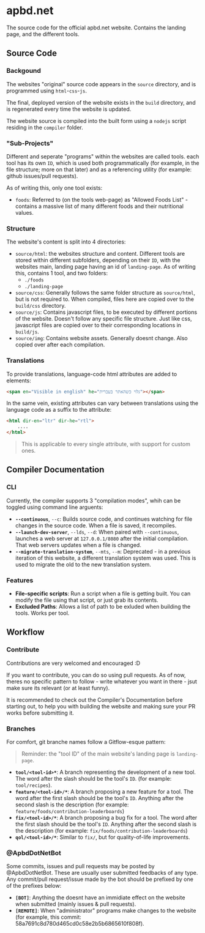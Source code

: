 # apbd.net

The source code for the official apbd.net website. Contains the landing page, and the different tools.

## Source Code

### Backgound

The websites "original" source code appears in the `source` directory, and is programmed using `html`-`css`-`js`.

The final, deployed version of the website exists in the `build` directory, and is regenerated every time the website is updated.

The website source is compiled into the built form using a `nodejs` script residing in the `compiler` folder.

### "Sub-Projects"

Different and seperate "programs" within the websites are called tools. each tool has its own `ID`, which is used both programmatically (for example, in the file structure; more on that later) and as a referencing utility (for example: github issues/pull requests).

As of writing this, only one tool exists:

- `foods`: Referred to (on the tools web-page) as "Allowed Foods List" - contains a massive list of many different foods and their nutritional values.

### Structure

The website's content is split into 4 directories:

- `source/html`: the websites structure and content. Different tools are stored within different subfolders, depending on their `ID`, with the websites main, landing page having an id of `landing-page`. As of writing this, contains 1 tool, and two folders:
  - `./foods`
  - `./landing-page`
- `source/css`: Generally follows the same folder structure as `source/html`, but is not required to. When compiled, files here are copied over to the `build/css` directory.
- `source/js`: Contains javascript files, to be executed by different portions of the website. Doesn't follow any specific file structure. Just like css, javascript files are copied over to their corresponding locations in `build/js`.
- `source/img`: Contains website assets. Generally doesnt change. Also copied over after each compilation.

### Translations

To provide translations, language-code html attributes are added to elements:

```html
<span en="Visible in english" he="גלוי כשהאתר בעברית"></span>
```

In the same vein, existing attributes can vary between translations using the language code as a suffix to the attribute:

```html
<html dir-en="ltr" dir-he="rtl">
    ....
</html>
```

> This is applicable to every single attribute, with support for custom ones.

## Compiler Documentation

### CLI

Currently, the compiler supports 3 "compilation modes", whih can be toggled using command line arguents:

- **`--continuous`**, `--c`: Builds source code, and continues watching for file changes in the source code. When a file is saved, it recompiles.
- **`--launch-dev-server`**, `--lds`, `--d`: When paired with `--continuous`, launches a web server at `127.0.0.1/8080` after the initial compilation. That web servers updates when a file is changed.
- **`--migrate-translation-system`**, `--mts`, `--m`: Deprecated - in a previous iteration of this website, a different translation system was used. This is used to migrate the old to the new translation system.

### Features

- **File-specific scripts**: Run a script when a file is getting built. You can modify the file using that script, or just grab its contents.
- **Excluded Paths**: Allows a list of path to be exluded when building the tools. Works per tool.


## Workflow

### Contribute

Contributions are very welcomed and encouraged :D

If you want to contribute, you can do so using pull requests.
As of now, theres no specific pattern to follow - write whatever you want in there - jsut make sure its relevant (or at least funny).

It is recommended to check out the Compiler's Documentation before starting out, to help you with building the website and making sure your PR works before submitting it.

### Branches

For comfort, git branche names follow a Gitflow-esque pattern:

> Reminder: the "tool ID" of the main website's landing page is `landing-page`.

- **`tool/<tool-id>*`**: A branch representing the development of a new tool. The word after the slash should be the tool's `ID`. (for example: `tool/recipes`).
- **`feature/<tool-id>/*`**: A branch proposing a new feature for a tool. The word after the first slash should be the tool's `ID`. Anything after the second slash is the description (for example: `feature/foods/contribution-leaderboards`)
- **`fix/<tool-id>/*`**: A branch proposing a bug fix for a tool. The word after the first slash should be the tool's `ID`. Anything after the second slash is the description (for example: `fix/foods/contribution-leaderboards`)
- **`qol/<tool-id>/*`**: Similar to `fix/`, but for quality-of-life improvements.

### @ApbdDotNetBot

Some commits, issues and pull requests may be posted by @ApbdDotNetBot. These are usually user submitted feedbacks of any type. Any commit/pull request/issue made by the bot should be prefixed by one of the prefixes below:

- **`[BOT]`**: Anything the doesnt have an immidiate effect on the website when submitted (mainly issues & pull requests).
- **`[REMOTE]`**: When "administrator" programs make changes to the website (for example, this commit: 58a7691c8d780d465cd0c58e2b5b6865610f808f).
